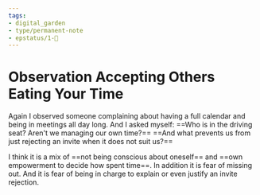 ```yaml
---
tags: 
- digital_garden
- type/permanent-note
- epstatus/1-🌱
---
```

# Observation Accepting Others Eating Your Time

Again I observed someone complaining about having a full calendar and being in meetings all day long. And I asked myself: ==Who is in the driving seat? Aren't we managing our own time?== ==And what prevents us from just rejecting an invite when it does not suit us?==

I think it is a mix of ==not being conscious about oneself== and ==own empowerment to decide how spent time==. In addition it is fear of missing out. And it is fear of being in charge to explain or even justify an invite rejection. 